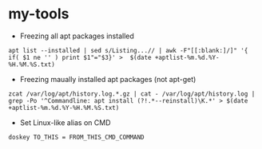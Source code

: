 # my-tools

* Freezing all apt packages installed
~~~
apt list --installed | sed s/Listing...// | awk -F"[[:blank:]/]" '{ if( $1 ne '' ) print $1"="$3}' >  $(date +aptlist-%m.%d.%Y-%H.%M.%S.txt)
~~~

* Freezing maually installed apt packages (not apt-get)
~~~
zcat /var/log/apt/history.log.*.gz | cat - /var/log/apt/history.log | grep -Po '^Commandline: apt install (?!.*--reinstall)\K.*' > $(date +aptlist-%m.%d.%Y-%H.%M.%S.txt)
~~~

* Set Linux-like alias on CMD
~~~
doskey TO_THIS = FROM_THIS_CMD_COMMAND
~~~
